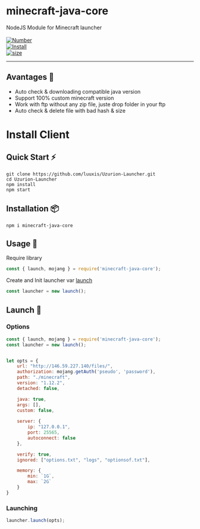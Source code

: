 # minecraft-java-core
NodeJS Module for Minecraft launcher</br></br>
[![Number](https://img.shields.io/npm/v/minecraft-java-core?style=social&logo=appveyor)](https://npmjs.com/minecraft-java-core)
<br>
[![Install](https://img.shields.io/npm/dm/minecraft-java-core.svg?style=social&logo=appveyor)](https://npmjs.com/minecraft-java-core)
<br>
[![size](https://img.shields.io/github/languages/code-size/luuxis/minecraft-java-core?style=social&logo=appveyor)](https://npmjs.com/minecraft-java-core)

---

## Avantages :dizzy:

- Auto check & downloading compatible java version
- Support 100% custom minecraft version
- Work with ftp without any zip file, juste drop folder in your ftp
- Auto check & delete file with bad hash & size

# Install Client

## Quick Start :zap:
```npm
git clone https://github.com/luuxis/Uzurion-Launcher.git
cd Uzurion-Launcher
npm install
npm start
```

## Installation :package:
```npm
npm i minecraft-java-core
```

## Usage :triangular_flag_on_post:
Require library
```javascript
const { launch, mojang } = require('minecraft-java-core');
```

Create and Init launcher var [launch](utils/launch.js)
```javascript
const launcher = new launch();
```

## Launch :rocket:
### Options
```javascript
const { launch, mojang } = require('minecraft-java-core');
const launcher = new launch();


let opts = {
    url: "http://146.59.227.140/files/",
    authorization: mojang.getAuth('pseudo', 'password'),
    path: "./minecraft",
    version: "1.12.2",
    detached: false,

    java: true,
    args: [],
    custom: false,
    
    server: {
        ip: "127.0.0.1",
        port: 25565,
        autoconnect: false
    },

    verify: true,
    ignored: ["options.txt", "logs", "optionsof.txt"],

    memory: {
        min: `1G`,
        max: `2G` 
    }
}
```

### Launching
```javascript
launcher.launch(opts);
```` 
